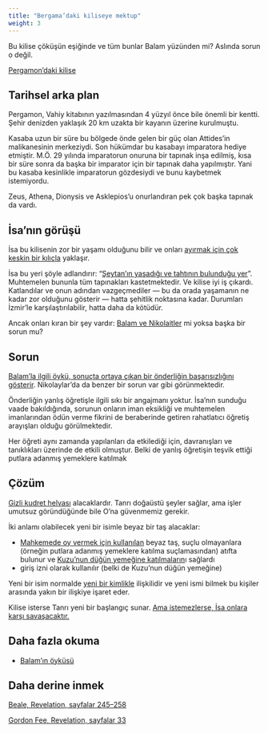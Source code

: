 ```yaml
---
title: "Bergama’daki kiliseye mektup"
weight: 3
---
```


Bu kilise çöküşün eşiğinde ve tüm bunlar Balam yüzünden mi? Aslında sorun o değil.

[Pergamon’daki kilise](https://www.bibleserver.com/TR/Vahiy2%3A12-17)

## Tarihsel arka plan

<a name="67ad"></a>
Pergamon, Vahiy kitabının yazılmasından 4 yüzyıl önce bile önemli bir kentti. Şehir denizden yaklaşık 20 km uzakta bir kayanın üzerine kurulmuştu.

Kasaba uzun bir süre bu bölgede önde gelen bir güç olan Attides’in malikanesinin merkeziydi. Son hükümdar bu kasabayı imparatora hediye etmiştir. M.Ö. 29 yılında imparatorun onuruna bir tapınak inşa edilmiş, kısa bir süre sonra da başka bir imparator için bir tapınak daha yapılmıştır. Yani bu kasaba kesinlikle imparatorun gözdesiydi ve bunu kaybetmek istemiyordu.

Zeus, Athena, Dionysis ve Asklepios’u onurlandıran pek çok başka tapınak da vardı.

## İsa’nın görüşü

<a name="fa05"></a>
İsa bu kilisenin zor bir yaşamı olduğunu bilir ve onları [ayırmak için çok keskin bir kılıçla](https://www.bibleserver.com/TR/Vahiy2%3A12) yaklaşır.

İsa bu yeri şöyle adlandırır: “[Şeytan’ın yaşadığı ve tahtının bulunduğu yer](https://www.bibleserver.com/TR/Vahiy2%3A13)”. Muhtemelen bununla tüm tapınakları kastetmektedir. Ve kilise iyi iş çıkardı. Katlandılar ve onun adından vazgeçmediler — bu da orada yaşamanın ne kadar zor olduğunu gösterir — hatta şehitlik noktasına kadar. Durumları İzmir’le karşılaştırılabilir, hatta daha da kötüdür.

Ancak onları kıran bir şey vardır: [Balam ve Nikolaitler](https://www.bibleserver.com/TR/Vahiy2%3A14-15) mi yoksa başka bir sorun mu?

## Sorun

<a name="5385"></a>
[Balam’la ilgili öykü, sonuçta ortaya çıkan bir önderliğin başarısızlığını gösterir](../../../../bible/keyword/expl/the-story-of-balaam). Nikolaylar’da da benzer bir sorun var gibi görünmektedir.

Önderliğin yanlış öğretişle ilgili sıkı bir angajmanı yoktur. İsa’nın sunduğu vaade bakıldığında, sorunun onların iman eksikliği ve muhtemelen imanlarından ödün verme fikrini de beraberinde getiren rahatlatıcı öğretiş arayışları olduğu görülmektedir.

Her öğreti aynı zamanda yapılanları da etkilediği için, davranışları ve tanıklıkları üzerinde de etkili olmuştur. Belki de yanlış öğretişin teşvik ettiği putlara adanmış yemeklere katılmak

## Çözüm

<a name="eebd"></a>
[Gizli kudret helvası](../../../../bible/keyword/expl/the-story-of-balaam) alacaklardır. Tanrı doğaüstü şeyler sağlar, ama işler umutsuz göründüğünde bile O’na güvenmemiz gerekir.

İki anlamı olabilecek yeni bir isimle beyaz bir taş alacaklar:

- [Mahkemede oy vermek için kullanılan](https://www.bibleserver.com/TR/El%C3%A7ilerin%20%C4%B0%C5%9Fleri26%3A10) beyaz taş, suçlu olmayanlara (örneğin putlara adanmış yemeklere katılma suçlamasından) atıfta bulunur ve [Kuzu’nun düğün yemeğine katılmaların](https://www.bibleserver.com/TR/Vahiy19%3A9)ı sağlardı
- giriş izni olarak kullanılır (belki de Kuzu’nun düğün yemeğine)

Yeni bir isim normalde [yeni bir kimlikle](https://www.bibleserver.com/TR/Yarat%C4%B1l%C4%B1%C5%9F17%3A5) ilişkilidir ve yeni ismi bilmek bu kişiler arasında yakın bir ilişkiye işaret eder.

Kilise isterse Tanrı yeni bir başlangıç sunar. [Ama istemezlerse, İsa onlara karşı savaşacaktır.](https://www.bibleserver.com/TR/Vahiy2%3A16)

## Daha fazla okuma

<a name="e4dd"></a>
- [Balam’ın öyküsü](../../../../bible/keyword/expl/the-story-of-balaam)

## Daha derine inmek

[Beale, Revelation, sayfalar 245–258](../../../../../about/ressources/index.html#beale_rev)

[Gordon Fee, Revelation, sayfalar 33](../../../../../about/ressources/index.html#fee_rev)


